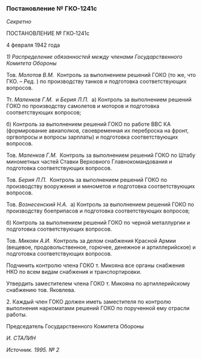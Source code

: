 ### Постановление № ГКО‑1241с

_Секретно_

ПОСТАНОВЛЕНИЕ № ГКО‑1241с

4 февраля 1942 года

_1) Распределение обязанностей между членами Государственного Комитета Обороны_

Тов. _Молотов В.М._  Контроль за выполнением решений ГОКО (то же, что ГКО. – _Ред._ ) по производству танков и подготовка соответствующих вопросов.

Тт. _Маленков Г.М._  и _Берия Л.П._  а) Контроль за выполнением решений ГОКО по производству самолетов и моторов и подготовка соответствующих вопросов;

б) Контроль за выполнением решений ГОКО по работе ВВС КА (формирование авиаполков, своевременная их переброска на фронт, оргвопросы и вопросы зарплаты) и подготовка соответствующих вопросов.

Тов. _Маленков Г.М._  Контроль за выполнением решений ГОКО по Штабу минометных частей Ставки Верховного Главнокомандования и подготовка соответствующих вопросов.

Тов. _Берия Л.П._  Контроль за выполнением решений ГОКО по производству вооружения и минометов и подготовка соответствующих вопросов.

Тов. _Вознесенский Н.А._  а) Контроль за выполнением решений ГОКО по производству боеприпасов и подготовка соответствующих вопросов;

б) Контроль за выполнением решений ГОКО по черной металлургии и подготовка соответствующих вопросов.

Тов. _Микоян А.И._  Контроль за делом снабжения Красной Армии (вещевое, продовольственное, горючее, денежное и артиллерийское) и подготовка соответствующих вопросов.

Подчинить контролю члена ГОКО т. Микояна все органы снабжения НКО по всем видам снабжения и транспортировки.

Утвердить заместителем члена ГОКО т. Микояна по артиллерийскому снабжению тов. Яковлева.

2. Каждый член ГОКО должен иметь заместителя по контролю выполнения наркоматами решений ГОКО по порученной ему отрасли работы.

Председатель Государственного Комитета Обороны

_И. СТАЛИН_

_Источник. 1995. № 2_